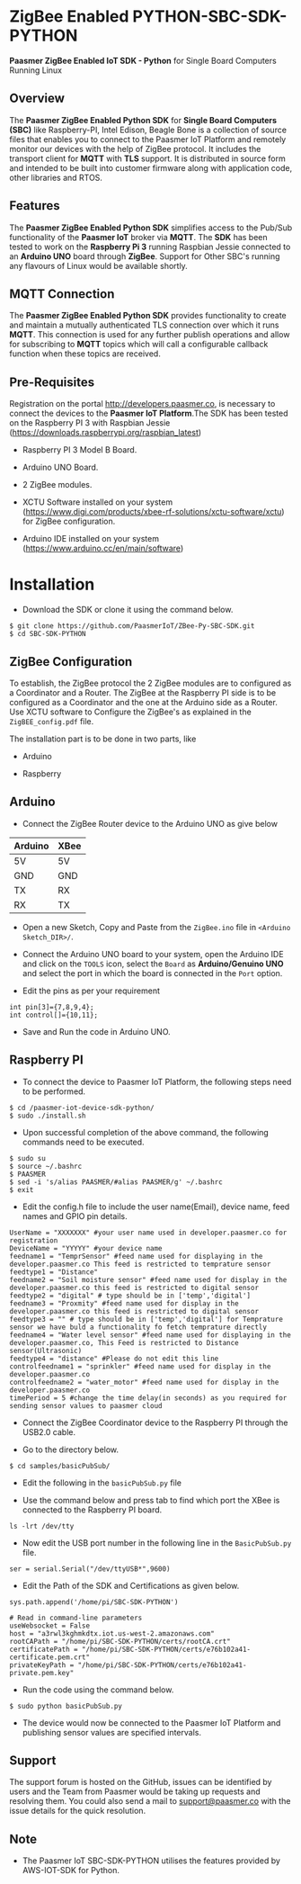 # ZigBee Enabled PYTHON-SBC-SDK-PYTHON
**Paasmer ZigBee Enabled IoT SDK - Python** for Single Board Computers Running Linux

## Overview

The **Paasmer ZigBee Enabled Python SDK** for **Single Board Computers (SBC)** like Raspberry-PI, Intel Edison, Beagle Bone is a collection of source files that enables you to connect to the Paasmer IoT Platform and remotely monitor our devices with the help of ZigBee protocol. It includes the transport client for **MQTT** with **TLS** support.  It is distributed in source form and intended to be built into customer firmware along with application code, other libraries and RTOS.

## Features

The **Paasmer ZigBee Enabled Python SDK** simplifies access to the Pub/Sub functionality of the **Paasmer IoT** broker via **MQTT**. The **SDK** has been tested to work on the **Raspberry Pi 3** running Raspbian Jessie connected to an **Arduino UNO** board through **ZigBee**. Support for Other SBC's running any flavours of Linux would be available shortly.

## MQTT Connection

The **Paasmer ZigBee Enabled Python SDK** provides functionality to create and maintain a mutually authenticated TLS connection over which it runs **MQTT**. This connection is used for any further publish operations and allow for subscribing to **MQTT** topics which will call a configurable callback function when these topics are received.

## Pre-Requisites

Registration on the portal http://developers.paasmer.co, is necessary to connect the devices to the **Paasmer IoT Platform**.The SDK has been tested on the Raspberry PI 3 with Raspbian Jessie (https://downloads.raspberrypi.org/raspbian_latest) 

* Raspberry PI 3 Model B Board.

* Arduino UNO Board.

* 2 ZigBee modules.

* XCTU Software installed on your system (https://www.digi.com/products/xbee-rf-solutions/xctu-software/xctu) for ZigBee configuration.

* Arduino IDE installed on your system (https://www.arduino.cc/en/main/software)

# Installation

* Download the SDK or clone it using the command below.

```
$ git clone https://github.com/PaasmerIoT/ZBee-Py-SBC-SDK.git
$ cd SBC-SDK-PYTHON
```

## ZigBee Configuration

To establish, the ZigBee protocol the 2 ZigBee modules are to configured as a Coordinator and a Router. The ZigBee at the Raspberry PI side is to be configured as a Coordinator and the one at the Arduino side as a Router. Use XCTU software to Configure the ZigBee's as explained in the `ZigBEE_config.pdf` file.

The installation part is to be done in two parts, like

* Arduino  

* Raspberry 
 
## Arduino 

* Connect the ZigBee Router device to the Arduino UNO as give below

| Arduino   | XBee |
| --------- | -----|
| 5V        | 5V   |
| GND       | GND  |
| TX        | RX   |
| RX        | TX   |


* Open a new Sketch, Copy and Paste from the `ZigBee.ino` file in `<Arduino Sketch_DIR>/`.

* Connect the Arduino UNO board to your system, open the Arduino IDE and click on the `TOOLS` icon, select the `Board` as **Arduino/Genuino UNO** and select the port in which the board is connected in the `Port` option. 


* Edit the pins as per your requirement

```
int pin[3]={7,8,9,4};
int control[]={10,11};
```

* Save and Run the code in Arduino UNO.
 
## Raspberry PI 

* To connect the device to Paasmer IoT Platform, the following steps need to be performed.

```
$ cd /paasmer-iot-device-sdk-python/
$ sudo ./install.sh
```

* Upon successful completion of the above command, the following commands need to be executed.

```
$ sudo su
$ source ~/.bashrc
$ PAASMER
$ sed -i 's/alias PAASMER/#alias PAASMER/g' ~/.bashrc
$ exit
```


* Edit the config.h file to include the user name(Email), device name, feed names and GPIO pin details.

```
UserName = "XXXXXXX" #your user name used in developer.paasmer.co for registration
DeviceName = "YYYYY" #your device name
feedname1 = "TemprSensor" #feed name used for displaying in the developer.paasmer.co This feed is restricted to temprature sensor
feedtype1 = "Distance"
feedname2 = "Soil moisture sensor" #feed name used for display in the developer.paasmer.co this feed is restricted to digital sensor
feedtype2 = "digital" # type should be in ['temp','digital']
feedname3 = "Proxmity" #feed name used for display in the developer.paasmer.co this feed is restricted to digital sensor
feedtype3 = "" # type should be in ['temp','digital'] for Temprature sensor we have buld a functionality fo fetch temprature directly
feedname4 = "Water level sensor" #feed name used for displaying in the developer.paasmer.co, This Feed is restricted to Distance sensor(Ultrasonic)
feedtype4 = "distance" #Please do not edit this line
controlfeedname1 = "sprinkler" #feed name used for display in the developer.paasmer.co
controlfeedname2 = "water_motor" #feed name used for display in the developer.paasmer.co
timePeriod = 5 #change the time delay(in seconds) as you required for sending sensor values to paasmer cloud
```

* Connect the ZigBee Coordinator device to the Raspberry PI through the USB2.0 cable.

* Go to the directory below.

```
$ cd samples/basicPubSub/
```

* Edit the following in the `basicPubSub.py` file 

* Use the command below and press tab to find which port the XBee is connected to the Raspberry PI board.

```
ls -lrt /dev/tty
```

* Now edit the USB port number in the following line in the `BasicPubSub.py` file.

```
ser = serial.Serial("/dev/ttyUSB*",9600)
``` 

* Edit the Path of the SDK and Certifications as given below. 

```
sys.path.append('/home/pi/SBC-SDK-PYTHON')

# Read in command-line parameters
useWebsocket = False
host = "a3rwl3kghmkdtx.iot.us-west-2.amazonaws.com"
rootCAPath = "/home/pi/SBC-SDK-PYTHON/certs/rootCA.crt"
certificatePath = "/home/pi/SBC-SDK-PYTHON/certs/e76b102a41-certificate.pem.crt"
privateKeyPath = "/home/pi/SBC-SDK-PYTHON/certs/e76b102a41-private.pem.key"
```
   
* Run the code using the command below.

```
$ sudo python basicPubSub.py
```

* The device would now be connected to the Paasmer IoT Platform and publishing sensor values are specified intervals.

## Support

The support forum is hosted on the GitHub, issues can be identified by users and the Team from Paasmer would be taking up requests and resolving them. You could also send a mail to support@paasmer.co with the issue details for the quick resolution.

## Note

* The Paasmer IoT SBC-SDK-PYTHON utilises the features provided by AWS-IOT-SDK for Python.
